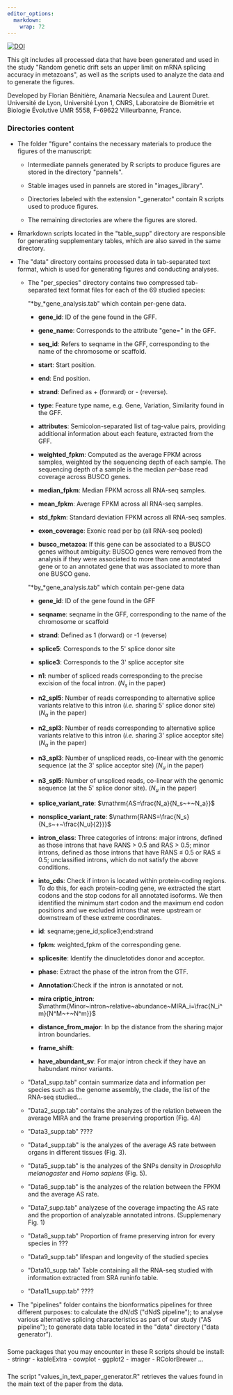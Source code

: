 ```yaml
---
editor_options: 
  markdown: 
    wrap: 72
---
```


[![DOI](https://zenodo.org/badge/575819362.svg)](https://zenodo.org/badge/latestdoi/575819362)

This git includes all processed data that have been generated and used
in the study "Random genetic drift sets an upper limit on mRNA splicing
accuracy in metazoans", as well as the scripts used to analyze the data
and to generate the figures.

Developed by Florian Bénitière, Anamaria Necsulea and Laurent Duret.
Université de Lyon, Université Lyon 1, CNRS, Laboratoire de Biométrie et
Biologie Évolutive UMR 5558, F-69622 Villeurbanne, France.

### Directories content

-   The folder "figure" contains the necessary materials to produce the
    figures of the manuscript:

    -   Intermediate pannels generated by R scripts to produce figures
        are stored in the directory "pannels".

    -   Stable images used in pannels are stored in "images_library".

    -   Directories labeled with the extension "\_generator" contain R
        scripts used to produce figures.

    -   The remaining directories are where the figures are stored.

-   Rmarkdown scripts located in the "table_supp" directory are
    responsible for generating supplementary tables, which are also
    saved in the same directory.

-   The "data" directory contains processed data in tab-separated text
    format, which is used for generating figures and conducting
    analyses.

    -   The "per_species" directory contains two compressed
        tab-separated text format files for each of the 69 studied
        species:

        "*by\_*gene_analysis.tab" which contain per-gene data.

        <div>

        -   **gene_id**: ID of the gene found in the GFF.

        -   **gene_name**: Corresponds to the attribute "gene=" in the
            GFF.

        -   **seq_id**: Refers to seqname in the GFF, corresponding to
            the name of the chromosome or scaffold.

        -   **start**: Start position.

        -   **end**: End position.

        -   **strand**: Defined as + (forward) or - (reverse).

        -   **type**: Feature type name, e.g. Gene, Variation,
            Similarity found in the GFF.

        -   **attributes**: Semicolon-separated list of tag-value pairs,
            providing additional information about each feature,
            extracted from the GFF.

        -   **weighted_fpkm**: Computed as the average FPKM across
            samples, weighted by the sequencing depth of each sample.
            The sequencing depth of a sample is the median *per*-base
            read coverage across BUSCO genes.

        -   **median_fpkm**: Median FPKM across all RNA-seq samples.

        -   **mean_fpkm**: Average FPKM across all RNA-seq samples.

        -   **std_fpkm**: Standard deviation FPKM across all RNA-seq
            samples.

        -   **exon_coverage**: Exonic read per bp (all RNA-seq pooled)

        -   **busco_metazoa**: If this gene can be associated to a BUSCO
            genes without ambiguity: BUSCO genes were removed from the
            analysis if they were associated to more than one annotated
            gene or to an annotated gene that was associated to more
            than one BUSCO gene.

        </div>

        "*by\_*gene_analysis.tab" which contain per-gene data

        <div>

        -   **gene_id**: ID of the gene found in the GFF

        -   **seqname**: seqname in the GFF, corresponding to the name
            of the chromosome or scaffold

        -   **strand**: Defined as 1 (forward) or -1 (reverse)

        -   **splice5**: Corresponds to the 5' splice donor site

        -   **splice3**: Corresponds to the 3' splice acceptor site

        -   **n1**: number of spliced reads corresponding to the precise
            excision of the focal intron. ($N_s$ in the paper)

        -   **n2_spl5**: Number of reads corresponding to alternative
            splice variants relative to this intron (*i.e.* sharing 5'
            splice donor site) ($N_a$ in the paper)

        -   **n2_spl3**: Number of reads corresponding to alternative
            splice variants relative to this intron (*i.e.* sharing 3'
            splice acceptor site) ($N_a$ in the paper)

        -   **n3_spl3**: Number of unspliced reads, co-linear with the
            genomic sequence (at the 3' splice acceptor site) ($N_u$ in
            the paper)

        -   **n3_spl5**: Number of unspliced reads, co-linear with the
            genomic sequence (at the 5' splice donor site). ($N_u$ in
            the paper)

        -   **splice_variant_rate**: $\mathrm{AS=\frac{N_a}{N_s~+~N_a}}$

        -   **nonsplice_variant_rate**:
            $\mathrm{RANS=\frac{N_s}{N_s~+~\frac{N_u}{2}}}$

        -   **intron_class**: Three categories of introns: major
            introns, defined as those introns that have RANS $>$ 0.5 and
            RAS $>$ 0.5; minor introns, defined as those introns that
            have RANS $\leq$ 0.5 or RAS $\leq$ 0.5; unclassified
            introns, which do not satisfy the above conditions.

        -   **into_cds**: Check if intron is located within
            protein-coding regions. To do this, for each protein-coding
            gene, we extracted the start codons and the stop codons for
            all annotated isoforms. We then identified the minimum start
            codon and the maximum end codon positions and we excluded
            introns that were upstream or downstream of these extreme
            coordinates.

        -   **id**: seqname;gene_id;splice3;end:strand

        -   **fpkm**: weighted_fpkm of the corresponding gene.

        -   **splicesite**: Identify the dinucletotides donor and
            acceptor.

        -   **phase**: Extract the phase of the intron from the GTF.

        -   **Annotation**:Check if the intron is annotated or not.

        -   **mira criptic_intron**:
            $\mathrm{Minor~intron~relative~abundance~MIRA_i=\frac{N_i^m}{N^M~+~N^m}}$

        -   **distance_from_major**: In bp the distance from the sharing
            major intron boundaries.

        -   **frame_shift**:

        -   **have_abundant_sv**: For major intron check if they have an
            habundant minor variants.

        </div>

    -   "Data1_supp.tab" contain summarize data and information per
        species such as the genome assembly, the clade, the list of the
        RNA-seq studied...

    -   "Data2_supp.tab" contains the analyzes of the relation between
        the average MIRA and the frame preserving proportion (Fig. 4A)

    -   "Data3_supp.tab" ????

    -   "Data4_supp.tab" is the analyzes of the average AS rate between
        organs in different tissues (Fig. 3).

    -   "Data5_supp.tab" is the analyzes of the SNPs density in
        *Drosophila melanogaster* and *Homo sapiens* (Fig. 5).

    -   "Data6_supp.tab" is the analyzes of the relation between the
        FPKM and the average AS rate.

    -   "Data7_supp.tab" analyzese of the coverage impacting the AS rate
        and the proportion of analyzable annotated introns.
        (Supplemenary Fig. 1)

    -   "Data8_supp.tab" Proportion of frame preserving intron for every
        species in ???

    -   "Data9_supp.tab" lifespan and longevity of the studied species

    -   "Data10_supp.tab" Table containing all the RNA-seq studied with
        information extracted from SRA runinfo table.

    -   "Data11_supp.tab" ????

-   The "pipelines" folder contains the bionformatics pipelines for
    three different purposes: to calculate the dN/dS ("dNdS pipeline");
    to analyse various alternative splicing characteristics as part of
    our study ("AS pipeline"); to generate data table located in the
    "data" directory ("data generator").

### 

Some packages that you may encounter in these R scripts should be
install: - stringr - kableExtra - cowplot - ggplot2 - imager -
RColorBrewer ...

### 

The script "values_in_text_paper_generator.R" retrieves the values found
in the main text of the paper from the data.
